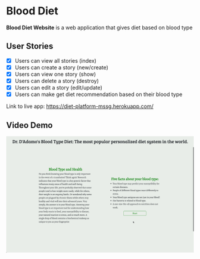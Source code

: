 # Blood Diet

**Blood Diet Website** is a web application that gives diet based on blood type


## User Stories
* [X] Users can view all stories (index)
* [X] Users can create a story (new/create)
* [X] Users can view one story (show)
* [X] Users can delete a story (destroy)
* [X] Users can edit a story (edit/update)
* [X] Users can make get diet recommendation based on their blood type

Link to live app: https://diet-platform-mssg.herokuapp.com/


## Video Demo
![walkthrough](demo-diet.gif)